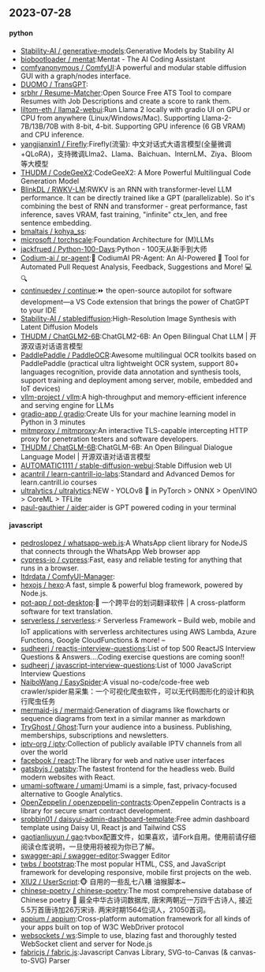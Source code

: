 ## 2023-07-28

#### python
* [Stability-AI / generative-models](https://github.com/Stability-AI/generative-models):Generative Models by Stability AI
* [biobootloader / mentat](https://github.com/biobootloader/mentat):Mentat - The AI Coding Assistant
* [comfyanonymous / ComfyUI](https://github.com/comfyanonymous/ComfyUI):A powerful and modular stable diffusion GUI with a graph/nodes interface.
* [DUOMO / TransGPT](https://github.com/DUOMO/TransGPT):
* [srbhr / Resume-Matcher](https://github.com/srbhr/Resume-Matcher):Open Source Free ATS Tool to compare Resumes with Job Descriptions and create a score to rank them.
* [liltom-eth / llama2-webui](https://github.com/liltom-eth/llama2-webui):Run Llama 2 locally with gradio UI on GPU or CPU from anywhere (Linux/Windows/Mac). Supporting Llama-2-7B/13B/70B with 8-bit, 4-bit. Supporting GPU inference (6 GB VRAM) and CPU inference.
* [yangjianxin1 / Firefly](https://github.com/yangjianxin1/Firefly):Firefly(流萤): 中文对话式大语言模型(全量微调+QLoRA)，支持微调Llma2、Llama、Baichuan、InternLM、Ziya、Bloom等大模型
* [THUDM / CodeGeeX2](https://github.com/THUDM/CodeGeeX2):CodeGeeX2: A More Powerful Multilingual Code Generation Model
* [BlinkDL / RWKV-LM](https://github.com/BlinkDL/RWKV-LM):RWKV is an RNN with transformer-level LLM performance. It can be directly trained like a GPT (parallelizable). So it's combining the best of RNN and transformer - great performance, fast inference, saves VRAM, fast training, "infinite" ctx_len, and free sentence embedding.
* [bmaltais / kohya_ss](https://github.com/bmaltais/kohya_ss):
* [microsoft / torchscale](https://github.com/microsoft/torchscale):Foundation Architecture for (M)LLMs
* [jackfrued / Python-100-Days](https://github.com/jackfrued/Python-100-Days):Python - 100天从新手到大师
* [Codium-ai / pr-agent](https://github.com/Codium-ai/pr-agent):🚀
CodiumAI PR-Agent: An AI-Powered
🤖
Tool for Automated Pull Request Analysis, Feedback, Suggestions and More!
💻
🔍
* [continuedev / continue](https://github.com/continuedev/continue):⏩
the open-source autopilot for software development—a VS Code extension that brings the power of ChatGPT to your IDE
* [Stability-AI / stablediffusion](https://github.com/Stability-AI/stablediffusion):High-Resolution Image Synthesis with Latent Diffusion Models
* [THUDM / ChatGLM2-6B](https://github.com/THUDM/ChatGLM2-6B):ChatGLM2-6B: An Open Bilingual Chat LLM | 开源双语对话语言模型
* [PaddlePaddle / PaddleOCR](https://github.com/PaddlePaddle/PaddleOCR):Awesome multilingual OCR toolkits based on PaddlePaddle (practical ultra lightweight OCR system, support 80+ languages recognition, provide data annotation and synthesis tools, support training and deployment among server, mobile, embedded and IoT devices)
* [vllm-project / vllm](https://github.com/vllm-project/vllm):A high-throughput and memory-efficient inference and serving engine for LLMs
* [gradio-app / gradio](https://github.com/gradio-app/gradio):Create UIs for your machine learning model in Python in 3 minutes
* [mitmproxy / mitmproxy](https://github.com/mitmproxy/mitmproxy):An interactive TLS-capable intercepting HTTP proxy for penetration testers and software developers.
* [THUDM / ChatGLM-6B](https://github.com/THUDM/ChatGLM-6B):ChatGLM-6B: An Open Bilingual Dialogue Language Model | 开源双语对话语言模型
* [AUTOMATIC1111 / stable-diffusion-webui](https://github.com/AUTOMATIC1111/stable-diffusion-webui):Stable Diffusion web UI
* [acantril / learn-cantrill-io-labs](https://github.com/acantril/learn-cantrill-io-labs):Standard and Advanced Demos for learn.cantrill.io courses
* [ultralytics / ultralytics](https://github.com/ultralytics/ultralytics):NEW - YOLOv8
🚀
in PyTorch > ONNX > OpenVINO > CoreML > TFLite
* [paul-gauthier / aider](https://github.com/paul-gauthier/aider):aider is GPT powered coding in your terminal

#### javascript
* [pedroslopez / whatsapp-web.js](https://github.com/pedroslopez/whatsapp-web.js):A WhatsApp client library for NodeJS that connects through the WhatsApp Web browser app
* [cypress-io / cypress](https://github.com/cypress-io/cypress):Fast, easy and reliable testing for anything that runs in a browser.
* [ltdrdata / ComfyUI-Manager](https://github.com/ltdrdata/ComfyUI-Manager):
* [hexojs / hexo](https://github.com/hexojs/hexo):A fast, simple & powerful blog framework, powered by Node.js.
* [pot-app / pot-desktop](https://github.com/pot-app/pot-desktop):🌈
一个跨平台的划词翻译软件 | A cross-platform software for text translation.
* [serverless / serverless](https://github.com/serverless/serverless):⚡
Serverless Framework – Build web, mobile and IoT applications with serverless architectures using AWS Lambda, Azure Functions, Google CloudFunctions & more! –
* [sudheerj / reactjs-interview-questions](https://github.com/sudheerj/reactjs-interview-questions):List of top 500 ReactJS Interview Questions & Answers....Coding exercise questions are coming soon!!
* [sudheerj / javascript-interview-questions](https://github.com/sudheerj/javascript-interview-questions):List of 1000 JavaScript Interview Questions
* [NaiboWang / EasySpider](https://github.com/NaiboWang/EasySpider):A visual no-code/code-free web crawler/spider易采集：一个可视化爬虫软件，可以无代码图形化的设计和执行爬虫任务
* [mermaid-js / mermaid](https://github.com/mermaid-js/mermaid):Generation of diagrams like flowcharts or sequence diagrams from text in a similar manner as markdown
* [TryGhost / Ghost](https://github.com/TryGhost/Ghost):Turn your audience into a business. Publishing, memberships, subscriptions and newsletters.
* [iptv-org / iptv](https://github.com/iptv-org/iptv):Collection of publicly available IPTV channels from all over the world
* [facebook / react](https://github.com/facebook/react):The library for web and native user interfaces
* [gatsbyjs / gatsby](https://github.com/gatsbyjs/gatsby):The fastest frontend for the headless web. Build modern websites with React.
* [umami-software / umami](https://github.com/umami-software/umami):Umami is a simple, fast, privacy-focused alternative to Google Analytics.
* [OpenZeppelin / openzeppelin-contracts](https://github.com/OpenZeppelin/openzeppelin-contracts):OpenZeppelin Contracts is a library for secure smart contract development.
* [srobbin01 / daisyui-admin-dashboard-template](https://github.com/srobbin01/daisyui-admin-dashboard-template):Free admin dashboard template using Daisy UI, React js and Tailwind CSS
* [gaotianliuyun / gao](https://github.com/gaotianliuyun/gao):tvbox配置文件，如果喜欢，请Fork自用。使用前请仔细阅读仓库说明，一旦使用将被视为你已了解。
* [swagger-api / swagger-editor](https://github.com/swagger-api/swagger-editor):Swagger Editor
* [twbs / bootstrap](https://github.com/twbs/bootstrap):The most popular HTML, CSS, and JavaScript framework for developing responsive, mobile first projects on the web.
* [XIU2 / UserScript](https://github.com/XIU2/UserScript):🐵
自用的一些乱七八糟 油猴脚本~
* [chinese-poetry / chinese-poetry](https://github.com/chinese-poetry/chinese-poetry):The most comprehensive database of Chinese poetry
🧶
最全中华古诗词数据库, 唐宋两朝近一万四千古诗人, 接近5.5万首唐诗加26万宋诗. 两宋时期1564位词人，21050首词。
* [appium / appium](https://github.com/appium/appium):Cross-platform automation framework for all kinds of your apps built on top of W3C WebDriver protocol
* [websockets / ws](https://github.com/websockets/ws):Simple to use, blazing fast and thoroughly tested WebSocket client and server for Node.js
* [fabricjs / fabric.js](https://github.com/fabricjs/fabric.js):Javascript Canvas Library, SVG-to-Canvas (& canvas-to-SVG) Parser
